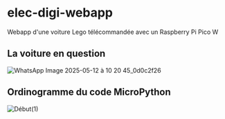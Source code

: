 # elec-digi-webapp
Webapp d'une voiture Lego télécommandée avec un Raspberry Pi Pico W

## La voiture en question

![WhatsApp Image 2025-05-12 à 10 20 45_0d0c2f26](https://github.com/user-attachments/assets/b919cf8f-c4a0-4909-8b29-b4e52590a00e)

## Ordinogramme du code MicroPython

![Début(1)](https://github.com/user-attachments/assets/083a6b03-5812-4f75-a30a-81e28a310857)
